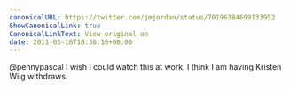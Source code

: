 ```yaml
---
canonicalURL: https://twitter.com/jmjordan/status/70196384699133952
ShowCanonicalLink: true
CanonicalLinkText: View original on
date: 2011-05-16T18:38:16+00:00
---
```

@pennypascal I wish I could watch this at work. I think I am having Kristen Wiig withdraws.